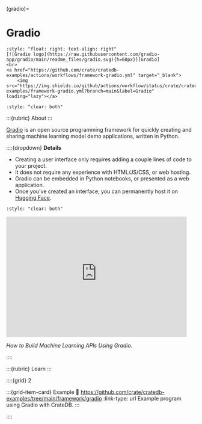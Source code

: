 (gradio)=
# Gradio

```{div}
:style: "float: right; text-align: right"
[![Gradio logo](https://raw.githubusercontent.com/gradio-app/gradio/main/readme_files/gradio.svg){h=60px}][Gradio]
<br>
<a href="https://github.com/crate/cratedb-examples/actions/workflows/framework-gradio.yml" target="_blank">
    <img src="https://img.shields.io/github/actions/workflow/status/crate/cratedb-examples/framework-gradio.yml?branch=main&label=Gradio" loading="lazy"></a>
```
```{div}
:style: "clear: both"
```

:::{rubric} About
:::

[Gradio] is an open source programming framework for quickly creating and sharing
machine learning model demo applications, written in Python.

::::{dropdown} **Details**

- Creating a user interface only requires adding a couple lines of code to your project.
- It does not require any experience with HTML/JS/CSS, or web hosting.
- Gradio can be embedded in Python notebooks, or presented as a web application.
- Once you've created an interface, you can permanently host it on [Hugging Face].

```{div}
:style: "clear: both"
```

<iframe width="480" height="320" src="https://www.youtube-nocookie.com/embed/44vi31hehw4?si=J0w5yG56Ld4fIXfm" title="YouTube video player" frameborder="0" allow="accelerometer; autoplay; clipboard-write; encrypted-media; gyroscope; picture-in-picture; web-share" allowfullscreen></iframe>

_How to Build Machine Learning APIs Using Gradio._

::::

:::{rubric} Learn
:::

::::{grid} 2

:::{grid-item-card} Example
:link: https://github.com/crate/cratedb-examples/tree/main/framework/gradio
:link-type: url
Example program using Gradio with CrateDB.
:::

::::


[Gradio]: https://www.gradio.app/
[Hugging Face]: https://en.wikipedia.org/wiki/Hugging_Face
